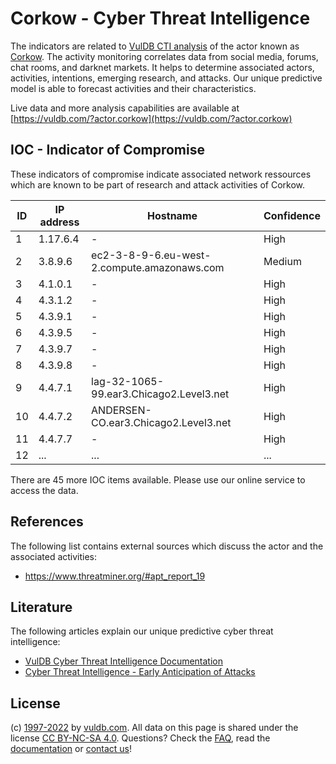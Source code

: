 # Corkow - Cyber Threat Intelligence

The indicators are related to [VulDB CTI analysis](https://vuldb.com/?kb.cti) of the actor known as [Corkow](https://vuldb.com/?actor.corkow). The activity monitoring correlates data from social media, forums, chat rooms, and darknet markets. It helps to determine associated actors, activities, intentions, emerging research, and attacks. Our unique predictive model is able to forecast activities and their characteristics.

Live data and more analysis capabilities are available at [https://vuldb.com/?actor.corkow](https://vuldb.com/?actor.corkow)

## IOC - Indicator of Compromise

These indicators of compromise indicate associated network ressources which are known to be part of research and attack activities of Corkow.

ID | IP address | Hostname | Confidence
-- | ---------- | -------- | ----------
1 | 1.17.6.4 | - | High
2 | 3.8.9.6 | ec2-3-8-9-6.eu-west-2.compute.amazonaws.com | Medium
3 | 4.1.0.1 | - | High
4 | 4.3.1.2 | - | High
5 | 4.3.9.1 | - | High
6 | 4.3.9.5 | - | High
7 | 4.3.9.7 | - | High
8 | 4.3.9.8 | - | High
9 | 4.4.7.1 | lag-32-1065-99.ear3.Chicago2.Level3.net | High
10 | 4.4.7.2 | ANDERSEN-CO.ear3.Chicago2.Level3.net | High
11 | 4.4.7.7 | - | High
12 | ... | ... | ...

There are 45 more IOC items available. Please use our online service to access the data.

## References

The following list contains external sources which discuss the actor and the associated activities:

* https://www.threatminer.org/#apt_report_19

## Literature

The following articles explain our unique predictive cyber threat intelligence:

* [VulDB Cyber Threat Intelligence Documentation](https://vuldb.com/?kb.cti)
* [Cyber Threat Intelligence - Early Anticipation of Attacks](https://www.scip.ch/en/?labs.20201022)

## License

(c) [1997-2022](https://vuldb.com/?kb.changelog) by [vuldb.com](https://vuldb.com/?kb.about). All data on this page is shared under the license [CC BY-NC-SA 4.0](https://creativecommons.org/licenses/by-nc-sa/4.0/). Questions? Check the [FAQ](https://vuldb.com/?kb.faq), read the [documentation](https://vuldb.com/?kb) or [contact us](https://vuldb.com/?contact)!
